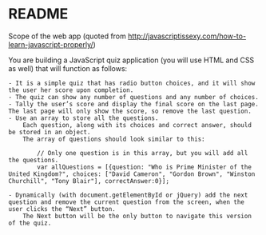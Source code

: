 # README #
Scope of the web app (quoted from http://javascriptissexy.com/how-to-learn-javascript-properly/)

 You are building a JavaScript quiz application (you will use HTML and CSS as well) that will function as follows:

    - It is a simple quiz that has radio button choices, and it will show the user her score upon completion.
    - The quiz can show any number of questions and any number of choices.
    - Tally the user’s score and display the final score on the last page. The last page will only show the score, so remove the last question.
    - Use an array to store all the questions. 
		Each question, along with its choices and correct answer, should be stored in an object. 
		The array of questions should look similar to this:

			// Only one question is in this array, but you will add all the questions.
			var allQuestions = [{question: "Who is Prime Minister of the United Kingdom?", choices: ["David Cameron", "Gordon Brown", "Winston Churchill", "Tony Blair"], correctAnswer:0}];

    - Dynamically (with document.getElementById or jQuery) add the next question and remove the current question from the screen, when the user clicks the “Next” button. 
		The Next button will be the only button to navigate this version of the quiz.